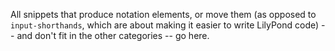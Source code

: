 All snippets that produce notation elements, or move them
(as opposed to `input-shorthands`, which are about making
it easier to write LilyPond code) -- and don't fit in the
other categories -- go here.
